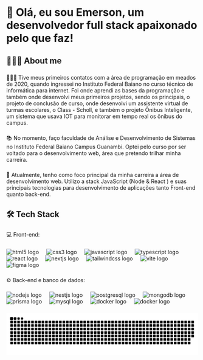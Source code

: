 <h1 align="left">👋  Olá, eu sou Emerson, um desenvolvedor full stack apaixonado pelo que faz!</h1>

###

<h2 align="left">👨🏻‍💻  About me</h2>

###

<p align="left">👨🏻‍💻 Tive meus primeiros contatos com a área de programação em meados de 2020, quando ingressei no Instituto Federal Baiano no curso técnico de informática para internet. Foi onde aprendi as bases da programação e também onde desenvolvi meus primeiros projetos, sendo os principais, o projeto de conclusão de curso, onde desenvolvi um assistente virtual de turmas escolares, o Class - Scholl, e também o projeto Ônibus Inteligente, um sistema que usava IOT para monitorar em tempo real os ônibus do campus.</p>

###

<p align="left">📚 No momento, faço faculdade de Análise e Desenvolvimento de Sistemas no Instituto Federal Baiano Campus Guanambi. Optei pelo curso por ser voltado para o desenvolvimento web, área que pretendo trilhar minha carreira.</p>

###

<p align="left">🚀   Atualmente, tenho como foco principal da minha carreira a área de desenvolvimento web. Utilizo a stack JavaScript (Node & React ) e suas principais tecnologias para desenvolvimento de aplicações tanto Front-end quanto back-end.</p>

###

<h2 align="left">🛠  Tech Stack</h2>

###

<p align="left">💻  Front-end:</p>

###

<div align="left">
  <img src="https://skillicons.dev/icons?i=html" height="40" alt="html5 logo"  />
  <img width="12" />
  <img src="https://skillicons.dev/icons?i=css" height="40" alt="css3 logo"  />
  <img width="12" />
  <img src="https://skillicons.dev/icons?i=js" height="40" alt="javascript logo"  />
  <img width="12" />
  <img src="https://skillicons.dev/icons?i=ts" height="40" alt="typescript logo"  />
  <img width="12" />
  <img src="https://skillicons.dev/icons?i=react" height="40" alt="react logo"  />
  <img width="12" />
  <img src="https://skillicons.dev/icons?i=nextjs" height="40" alt="nextjs logo"  />
  <img width="12" />
  <img src="https://skillicons.dev/icons?i=tailwind" height="40" alt="tailwindcss logo"  />
  <img width="12" />
  <img src="https://skillicons.dev/icons?i=vite" height="40" alt="vite logo"  />
  <img width="12" />
  <img src="https://skillicons.dev/icons?i=figma" height="40" alt="figma logo"  />
</div>

###

<p align="left">⚙️  Back-end e banco de dados:</p>

###

<div align="left">
  <img src="https://skillicons.dev/icons?i=nodejs" height="40" alt="nodejs logo"  />
  <img width="12" />
  <img src="https://skillicons.dev/icons?i=nestjs" height="40" alt="nestjs logo"  />
  <img width="12" />
  <img src="https://skillicons.dev/icons?i=postgres" height="40" alt="postgresql logo"  />
  <img width="12" />
  <img src="https://skillicons.dev/icons?i=mongodb" height="40" alt="mongodb logo"  />
  <img width="12" />
  <img src="https://skillicons.dev/icons?i=prisma" height="40" alt="prisma logo"  />
  <img width="12" />
  <img src="https://skillicons.dev/icons?i=mysql" height="40" alt="mysql logo"  />
  <img width="12" />
  <img src="https://skillicons.dev/icons?i=docker" height="40" alt="docker logo"  />
  <img width="12" />
<img src="https://skillicons.dev/icons?i=docker" height="40" alt="docker logo"  />

</div>

###

<img src="https://raw.githubusercontent.com/emerss001/emerss001/output/snake.svg" alt="Snake animation" />

###
